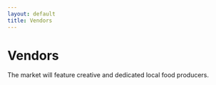 ```yaml
---
layout: default
title: Vendors
---
```


# Vendors

The market will feature creative and dedicated local food producers.
